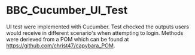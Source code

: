 # BBC_Cucumber_UI_Test
UI test were implemented with Cucumber. Test checked the outputs users would receive in different scenario's when attempting to login. Methods were derieved from a POM which can be found at https://github.com/christ47/capybara_POM. 
